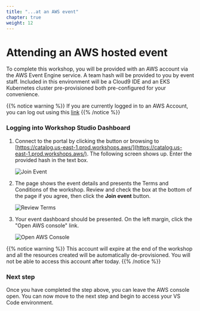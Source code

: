 ```yaml
---
title: "...at an AWS event"
chapter: true
weight: 12
---
```


# Attending an AWS hosted event

To complete this workshop, you will be provided with an AWS account via the AWS Event Engine service. A team hash will be provided to you by event staff.
Included in this environment will be a Cloud9 IDE and an EKS Kubernetes cluster pre-provisioned both pre-configured for your convenience.

{{% notice warning %}}
If you are currently logged in to an AWS Account, you can log out using this [link](https://console.aws.amazon.com/console/logout!doLogout)
{{% /notice %}}

### Logging into Workshop Studio Dashboard

1. Connect to the portal by clicking the button or browsing to [https://catalog.us-east-1.prod.workshops.aws/](https://catalog.us-east-1.prod.workshops.aws/). The following screen shows up. Enter the provided hash in the text box.

   ![Join Event](/images/workshop-studio-join-event.png)

2. The page shows the event details and presents the Terms and Conditions of the workshop. Review and check the box at the bottom of the page if you agree, then click the **Join event** button.

   ![Review Terms](/images/workshop-studio-review-terms.png)

3. Your event dashboard should be presented.  On the left margin, click the "Open AWS console" link.
 
   ![Open AWS Console](/images/workshop-studio-open-console.png)

{{% notice warning %}}
This account will expire at the end of the workshop and  all the resources created will be automatically de-provisioned. You will not be able to access this account after today.
{{% /notice %}}

### Next step

Once you have completed the step above, you can leave the AWS console open. You can now move to the next step and begin to access your VS Code environment.
